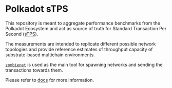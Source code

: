 # Polkadot sTPS

This repository is meant to aggregate performance benchmarks from the Polkadot Ecosystem and act as source of truth for Standard Transaction Per Second ([sTPS](https://github.com/paritytech/polkadot-stps/blob/main/docs/introduction.md)).

The measurements are intended to replicate different possible network topologies and provide reference estimates of throughput capacity of substrate-based multichain environments.

[`zombienet`](https://github.com/paritytech/zombienet) is used as the main tool for spawning networks and sending the transactions towards them.

Please refer to [docs](./docs) for more information.
